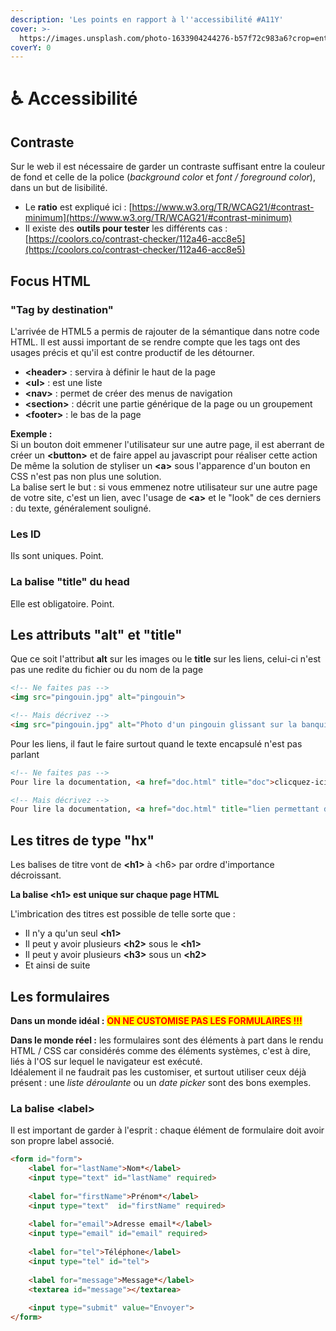 ```yaml
---
description: 'Les points en rapport à l''accessibilité #A11Y'
cover: >-
  https://images.unsplash.com/photo-1633904244276-b57f72c983a6?crop=entropy&cs=srgb&fm=jpg&ixid=MnwxOTcwMjR8MHwxfHNlYXJjaHw4fHxhY2Nlc3NpYmlsaXR5fGVufDB8fHx8MTY0NTYzMjk0OQ&ixlib=rb-1.2.1&q=85
coverY: 0
---
```


# ♿ Accessibilité

## Contraste

Sur le web il est nécessaire de garder un contraste suffisant entre la couleur de fond et celle de la police (_background color_ et _font / foreground color_), dans un but de lisibilité.

* Le **ratio** est expliqué ici : [https://www.w3.org/TR/WCAG21/#contrast-minimum](https://www.w3.org/TR/WCAG21/#contrast-minimum)
* Il existe des **outils pour tester** les différents cas : [https://coolors.co/contrast-checker/112a46-acc8e5](https://coolors.co/contrast-checker/112a46-acc8e5)

## Focus HTML

### "Tag by destination"

L'arrivée de HTML5 a permis de rajouter de la sémantique dans notre code HTML. Il est aussi important de se rendre compte que les tags ont des usages précis et qu'il est contre productif de les détourner.

* **\<header>** : servira à définir le haut de la page
* **\<ul>** : est une liste
* **\<nav>** : permet de créer des menus de navigation
* **\<section>** : décrit une partie générique de la page ou un groupement
* **\<footer>** : le bas de la page

**Exemple :** \
Si un bouton doit emmener l'utilisateur sur une autre page, il est aberrant de créer un **\<button>** et de faire appel au javascript pour réaliser cette action\
De même la solution de styliser un **\<a>** sous l'apparence d'un bouton en CSS n'est pas non plus une solution.\
La balise sert le but : si vous emmenez notre utilisateur sur une autre page de votre site, c'est un lien, avec l'usage de **\<a>** et le "look" de ces derniers : du texte, généralement souligné.

### Les ID

Ils sont uniques. Point.

### La balise "title" du head

Elle est obligatoire. Point.

## Les attributs "alt" et "title"

Que ce soit l'attribut **alt** sur les images ou le **title** sur les liens, celui-ci n'est pas une redite du fichier ou du nom de la page

```html
<!-- Ne faites pas -->
<img src="pingouin.jpg" alt="pingouin">

<!-- Mais décrivez -->
<img src="pingouin.jpg" alt="Photo d'un pingouin glissant sur la banquise">
```

Pour les liens, il faut le faire surtout quand le texte encapsulé n'est pas parlant

```html
<!-- Ne faites pas -->
Pour lire la documentation, <a href="doc.html" title="doc">clicquez-ici</a>

<!-- Mais décrivez -->
Pour lire la documentation, <a href="doc.html" title="lien permettant de lire la documentation du projet AR400">clicquez-ici</a>
```

## Les titres de type "hx"

Les balises de titre vont de **\<h1>** à \<h6> par ordre d'importance décroissant.

**La balise \<h1> est unique sur chaque page HTML**

L'imbrication des titres est possible de telle sorte que :&#x20;

* Il n'y a qu'un seul **\<h1>**
* Il peut y avoir plusieurs **\<h2>** sous le **\<h1>**
* Il peut y avoir plusieurs **\<h3>** sous un **\<h2>**
* Et ainsi de suite

## Les formulaires

**Dans un monde idéal :** <mark style="color:red;">**ON NE CUSTOMISE PAS LES FORMULAIRES !!!**</mark>

**Dans le monde réel :** les formulaires sont des éléments à part dans le rendu HTML / CSS car considérés comme des éléments systèmes, c'est à dire, liés à l'OS sur lequel le navigateur est exécuté.\
Idéalement il ne faudrait pas les customiser, et surtout utiliser ceux déjà présent : une _liste déroulante_ ou un _date picker_ sont des bons exemples.

### La balise \<label>

Il est important de garder à l'esprit : chaque élément de formulaire doit avoir son propre label associé.

```html
<form id="form"> 
    <label for="lastName">Nom*</label>
    <input type="text" id="lastName" required>
    
    <label for="firstName">Prénom*</label>
    <input type="text"  id="firstName" required>
    
    <label for="email">Adresse email*</label>
    <input type="email" id="email" required>
    
    <label for="tel">Téléphone</label>
    <input type="tel" id="tel">
    
    <label for="message">Message*</label>
    <textarea id="message"></textarea>
    
    <input type="submit" value="Envoyer">
</form>
```
